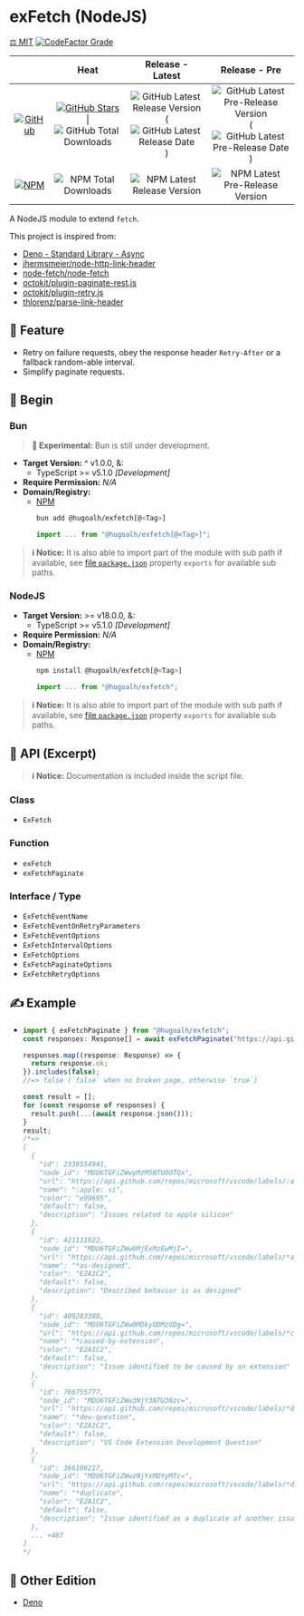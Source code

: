 # exFetch (NodeJS)

[⚖️ MIT](./LICENSE.md)
[![CodeFactor Grade](https://img.shields.io/codefactor/grade/github/hugoalh-studio/exfetch-nodejs?label=Grade&logo=codefactor&logoColor=ffffff&style=flat-square "CodeFactor Grade")](https://www.codefactor.io/repository/github/hugoalh-studio/exfetch-nodejs)

|  | **Heat** | **Release - Latest** | **Release - Pre** |
|:-:|:-:|:-:|:-:|
| [![GitHub](https://img.shields.io/badge/GitHub-181717?logo=github&logoColor=ffffff&style=flat-square "GitHub")](https://github.com/hugoalh-studio/exfetch-nodejs) | [![GitHub Stars](https://img.shields.io/github/stars/hugoalh-studio/exfetch-nodejs?label=&logoColor=ffffff&style=flat-square "GitHub Stars")](https://github.com/hugoalh-studio/exfetch-nodejs/stargazers) \| ![GitHub Total Downloads](https://img.shields.io/github/downloads/hugoalh-studio/exfetch-nodejs/total?label=&style=flat-square "GitHub Total Downloads") | ![GitHub Latest Release Version](https://img.shields.io/github/release/hugoalh-studio/exfetch-nodejs?sort=semver&label=&style=flat-square "GitHub Latest Release Version") (![GitHub Latest Release Date](https://img.shields.io/github/release-date/hugoalh-studio/exfetch-nodejs?label=&style=flat-square "GitHub Latest Release Date")) | ![GitHub Latest Pre-Release Version](https://img.shields.io/github/release/hugoalh-studio/exfetch-nodejs?include_prereleases&sort=semver&label=&style=flat-square "GitHub Latest Pre-Release Version") (![GitHub Latest Pre-Release Date](https://img.shields.io/github/release-date-pre/hugoalh-studio/exfetch-nodejs?label=&style=flat-square "GitHub Latest Pre-Release Date")) |
| [![NPM](https://img.shields.io/badge/NPM-CB3837?logo=npm&logoColor=ffffff&style=flat-square "NPM")](https://www.npmjs.com/package/@hugoalh/exfetch) | ![NPM Total Downloads](https://img.shields.io/npm/dt/@hugoalh/exfetch?label=&style=flat-square "NPM Total Downloads") | ![NPM Latest Release Version](https://img.shields.io/npm/v/@hugoalh/exfetch/latest?label=&style=flat-square "NPM Latest Release Version") | ![NPM Latest Pre-Release Version](https://img.shields.io/npm/v/@hugoalh/exfetch/pre?label=&style=flat-square "NPM Latest Pre-Release Version") |

A NodeJS module to extend `fetch`.

This project is inspired from:

- [Deno - Standard Library - Async](https://deno.land/std/async)
- [jhermsmeier/node-http-link-header](https://github.com/jhermsmeier/node-http-link-header)
- [node-fetch/node-fetch](https://github.com/node-fetch/node-fetch)
- [octokit/plugin-paginate-rest.js](https://github.com/octokit/plugin-paginate-rest.js)
- [octokit/plugin-retry.js](https://github.com/octokit/plugin-retry.js)
- [thlorenz/parse-link-header](https://github.com/thlorenz/parse-link-header)

## 🌟 Feature

- Retry on failure requests, obey the response header `Retry-After` or a fallback random-able interval.
- Simplify paginate requests.

## 🔰 Begin

### Bun

> **🧪 Experimental:** Bun is still under development.

- **Target Version:** ^ v1.0.0, &:
  - TypeScript >= v5.1.0 *\[Development\]*
- **Require Permission:** *N/A*
- **Domain/Registry:**
  - [NPM](https://www.npmjs.com/package/@hugoalh/exfetch)
    ```sh
    bun add @hugoalh/exfetch[@<Tag>]
    ```
    ```js
    import ... from "@hugoalh/exfetch[@<Tag>]";
    ```

> **ℹ️ Notice:** It is also able to import part of the module with sub path if available, see [file `package.json`](./package.json) property `exports` for available sub paths.

### NodeJS

- **Target Version:** >= v18.0.0, &:
  - TypeScript >= v5.1.0 *\[Development\]*
- **Require Permission:** *N/A*
- **Domain/Registry:**
  - [NPM](https://www.npmjs.com/package/@hugoalh/exfetch)
    ```sh
    npm install @hugoalh/exfetch[@<Tag>]
    ```
    ```js
    import ... from "@hugoalh/exfetch";
    ```

> **ℹ️ Notice:** It is also able to import part of the module with sub path if available, see [file `package.json`](./package.json) property `exports` for available sub paths.

## 🧩 API (Excerpt)

> **ℹ️ Notice:** Documentation is included inside the script file.

### Class

- `ExFetch`

### Function

- `exFetch`
- `exFetchPaginate`

### Interface / Type

- `ExFetchEventName`
- `ExFetchEventOnRetryParameters`
- `ExFetchEventOptions`
- `ExFetchIntervalOptions`
- `ExFetchOptions`
- `ExFetchPaginateOptions`
- `ExFetchRetryOptions`

## ✍️ Example

- ```ts
  import { exFetchPaginate } from "@hugoalh/exfetch";
  const responses: Response[] = await exFetchPaginate("https://api.github.com/repos/microsoft/vscode/labels?per_page=100");

  responses.map((response: Response) => {
    return response.ok;
  }).includes(false);
  //=> false (`false` when no broken page, otherwise `true`)

  const result = [];
  for (const response of responses) {
    result.push(...(await response.json()));
  }
  result;
  /*=>
  [
    {
      "id": 2339554941,
      "node_id": "MDU6TGFiZWwyMzM5NTU0OTQx",
      "url": "https://api.github.com/repos/microsoft/vscode/labels/:apple:%20si",
      "name": ":apple: si",
      "color": "e99695",
      "default": false,
      "description": "Issues related to apple silicon"
    },
    {
      "id": 421131022,
      "node_id": "MDU6TGFiZWw0MjExMzEwMjI=",
      "url": "https://api.github.com/repos/microsoft/vscode/labels/*as-designed",
      "name": "*as-designed",
      "color": "E2A1C2",
      "default": false,
      "description": "Described behavior is as designed"
    },
    {
      "id": 409283388,
      "node_id": "MDU6TGFiZWw0MDkyODMzODg=",
      "url": "https://api.github.com/repos/microsoft/vscode/labels/*caused-by-extension",
      "name": "*caused-by-extension",
      "color": "E2A1C2",
      "default": false,
      "description": "Issue identified to be caused by an extension"
    },
    {
      "id": 766755777,
      "node_id": "MDU6TGFiZWw3NjY3NTU3Nzc=",
      "url": "https://api.github.com/repos/microsoft/vscode/labels/*dev-question",
      "name": "*dev-question",
      "color": "E2A1C2",
      "default": false,
      "description": "VS Code Extension Development Question"
    },
    {
      "id": 366106217,
      "node_id": "MDU6TGFiZWwzNjYxMDYyMTc=",
      "url": "https://api.github.com/repos/microsoft/vscode/labels/*duplicate",
      "name": "*duplicate",
      "color": "E2A1C2",
      "default": false,
      "description": "Issue identified as a duplicate of another issue(s)"
    },
    ... +467
  ]
  */
  ```

## 🔗 Other Edition

- [Deno](https://github.com/hugoalh-studio/exfetch-deno)
